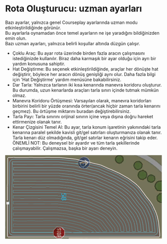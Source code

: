 # Rota Oluşturucu: uzman ayarları
  
Bazı ayarlar, yalnızca genel Courseplay ayarlarında uzman modu etkinleştirildiğinde görünür.  
Bu ayarlarla oynamadan önce temel ayarların ne işe yaradığını bildiğinizden emin olun.  
Bazı uzman ayarları, yalnızca belirli koşullar altında düzgün çalışır.  
  
- Çoklu Araç: Bu ayar rota üzerinde birden fazla aracın çalışmasını istediğinizde kullanılır. Biraz daha karmaşık bir ayar olduğu için ayrı bir yardım konusuna sahiptir.  
- Hat Değiştirme: Bu seçenek etkinleştirildiğinde, araçlar her dönüşte hat değiştirir, böylece her aracın dönüş genişliği aynı olur. Daha fazla bilgi için 'Hat Değiştirme' yardım menüsüne bakabilirsiniz.  
- Dar Tarla: Yalnızca tarlanın iki kısa kenarında manevra koridoru oluşturur. Bu durumda, uzun kenarlarda araçları tarla sınırı içinde tutmak mümkün olmaz.  
- Manevra Koridoru Örtüşmesi: Varsayılan olarak, manevra koridorları birbirini belirli bir yüzde oranında örter(ancak hiçbir zaman tarla kenarını geçmez). Bu örtüşme miktarını buradan değiştirebilirsiniz.  
- Tarla Payı: Tarla sınırını orijinal sınırın içine veya dışına doğru hareket ettirmenize olanak tanır.  
- Kenar Çizgisini Temel Al: Bu ayar, tarla konum işaretinin yakınındaki tarla kenarına paralel şekilde kavisli git/gel satırları oluşturmanıza olanak tanır. Tarla kenarı düz olmadığında, git/gel satırlar kenarın eğrisini takip eder.  
ÖNEMLİ NOT: Bu deneysel bir ayardır ve tüm tarla şekillerinde çalışmayabilir. Çalışmazsa, başka bir ayarı deneyin.  

![Image](../assets/images/baseedge_0_0_1020_545.png)